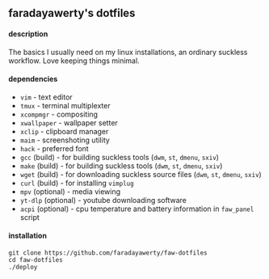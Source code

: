 
## faradayawerty's dotfiles

#### description
The basics I usually need on my linux installations, an ordinary suckless workflow. Love keeping things minimal.

#### dependencies
* `vim` - text editor
* `tmux` - terminal multiplexter
* `xcompmgr` - compositing
* `xwallpaper` - wallpaper setter
* `xclip` - clipboard manager
* `maim` - screenshoting utility
* `hack` - preferred font
* `gcc` (build) - for building suckless tools (`dwm`, `st`, `dmenu`, `sxiv`)
* `make` (build) - for building suckless tools (`dwm`, `st`, `dmenu`, `sxiv`)
* `wget` (build) - for downloading suckless source files (`dwm`, `st`, `dmenu`, `sxiv`)
* `curl` (build) - for installing `vimplug`
* `mpv` (optional) - media viewing
* `yt-dlp` (optional) - youtube downloading software
* `acpi` (optional) - cpu temperature and battery information in `faw_panel` script

#### installation
```
git clone https://github.com/faradayawerty/faw-dotfiles
cd faw-dotfiles
./deploy
```

